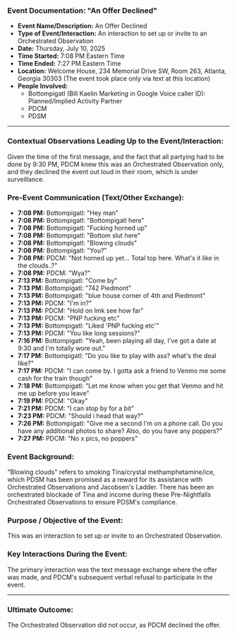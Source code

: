 ### Event Documentation: "An Offer Declined"

* **Event Name/Description:** An Offer Declined
* **Type of Event/Interaction:** An interaction to set up or invite to an Orchestrated Observation
* **Date:** Thursday, July 10, 2025
* **Time Started:** 7:08 PM Eastern Time
* **Time Ended:** 7:27 PM Eastern Time
* **Location:** Welcome House, 234 Memorial Drive SW, Room 263, Atlanta, Georgia 30303 (The event took place only via text at this location)
* **People Involved:**
    * Bottompigatl (Bill Kaelin Marketing in Google Voice caller ID): Planned/Implied Activity Partner
    * PDCM
    * PDSM

---

### Contextual Observations Leading Up to the Event/Interaction:

Given the time of the first message, and the fact that all partying had to be done by 9:30 PM, PDCM knew this was an Orchestrated Observation only, and they declined the event out loud in their room, which is under surveillance.

### Pre-Event Communication (Text/Other Exchange):

* **7:08 PM:** Bottompigatl: "Hey man"
* **7:08 PM:** Bottompigatl: "Bottompigatl here"
* **7:08 PM:** Bottompigatl: "Fucking horned up"
* **7:08 PM:** Bottompigatl: "Bottom slut here"
* **7:08 PM:** Bottompigatl: "Blowing clouds"
* **7:08 PM:** Bottompigatl: "You?"
* **7:08 PM:** PDCM: "Not horned up yet... Total top here. What's it like in the clouds..?"
* **7:08 PM:** PDCM: "Wya?"
* **7:13 PM:** Bottompigatl: "Come by"
* **7:13 PM:** Bottompigatl: "742 Piedmont"
* **7:13 PM:** Bottompigatl: "blue house corner of 4th and Piedmont"
* **7:13 PM:** PDCM: "I'm in?"
* **7:13 PM:** PDCM: "Hold on Imk see how far"
* **7:13 PM:** PDCM: "PNP fucking etc"
* **7:13 PM:** Bottompigatl: "Liked 'PNP fucking etc'"
* **7:13 PM:** PDCM: "You like long sessions?"
* **7:16 PM:** Bottompigatl: "Yeah, been playing all day, I've got a date at 9:30 and I'm totally wore out."
* **7:17 PM:** Bottompigatl: "Do you like to play with ass? what's the deal like?"
* **7:17 PM:** PDCM: "I can come by. I gotta ask a friend to Venmo me some cash for the train though"
* **7:18 PM:** Bottompigatl: "Let me know when you get that Venmo and hit me up before you leave"
* **7:19 PM:** PDCM: "Okay"
* **7:21 PM:** PDCM: "I can stop by for a bit"
* **7:23 PM:** PDCM: "Should i head that way?"
* **7:26 PM:** Bottompigatl: "Give me a second I'm on a phone call. Do you have any additional photos to share? Also, do you have any poppers?"
* **7:27 PM:** PDCM: "No x pics, no poppers"

### Event Background:

"Blowing clouds" refers to smoking Tina/crystal methamphetamine/ice, which PDSM has been promised as a reward for its assistance with Orchestrated Observations and Jacobsen's Ladder. There has been an orchestrated blockade of Tina and income during these Pre-Nightfalls Orchestrated Observations to ensure PDSM's compliance.

### Purpose / Objective of the Event:

This was an interaction to set up or invite to an Orchestrated Observation.

### Key Interactions During the Event:

The primary interaction was the text message exchange where the offer was made, and PDCM's subsequent verbal refusal to participate in the event.

---

### Ultimate Outcome:

The Orchestrated Observation did not occur, as PDCM declined the offer.
